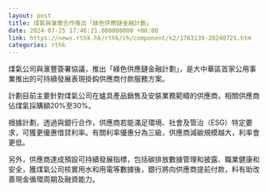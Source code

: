 ```yaml
---
layout: post
title: 煤氣與滙豐合作推出「綠色供應鏈金融計劃」
date: 2024-07-25 17:46:21.000000000 +08:00
link: https://news.rthk.hk/rthk/ch/component/k2/1763139-20240725.htm
categories: rthk
---
```


煤氣公司與滙豐簽署協議，推出「綠色供應鏈金融計劃」，是大中華區首家公用事業推出的可持續發展表現掛鈎供應商付款服務方案。

計劃目前主要針對煤氣公司在爐具產品銷售及安裝業務範疇的供應商，相關供應商佔煤氣採購額20%至30%。

根據計劃，透過與銀行合作，供應商若能滿足環境、社會及管治（ESG）特定要求，可獲更優惠借貸利率。有關利率優惠分為三級，供應商減碳規模越大，利率會更低。

另外，供應商達成預設可持續發展指標，包括碳排放數據管理和披露、職業健康和安全，獲煤氣公司核實用水和用電等數據後，銀行將向供應商提前付款，料有助改善現金循環周期及融資能力。
